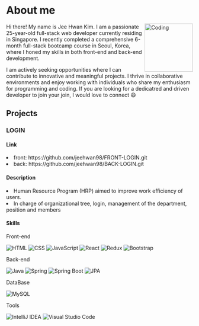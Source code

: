 <h1 align="left">About me</h1> <img align="right" alt="Coding" height="130" width="130" src="https://media2.giphy.com/media/qgQUggAC3Pfv687qPC/giphy.gif">



Hi there! My name is Jee Hwan Kim. I am a passionate 25-year-old full-stack web developer currently residing in Singapore. I recently completed a comprehensive 6-month full-stack bootcamp course in Seoul, Korea, where I honed my skills in both front-end and back-end development.

I am actively seeking opportunities where I can contribute to innovative and meaningful projects. I thrive in collaborative environments and enjoy working with individuals who share my enthusiasm for programming and coding. If you are looking for a dedicatred and driven developer to join your join, I would love to connect 😄

<h2>Projects</h2>

<h3>LOGIN</h3>
<h4>Link</h4>
<li>front: https://github.com/jeehwan98/FRONT-LOGIN.git</li>
<li>back: https://github.com/jeehwan98/BACK-LOGIN.git</li>
<h4>Description</h4>
<li>Human Resource Program (HRP) aimed to improve work efficiency of users.</li>
<li>In charge of organizational tree, login, management of the department, position and members</li>
 
<h4>Skills</h4>
Front-end

![HTML](https://img.shields.io/badge/HTML5-E34F26?style=for-the-badge&logo=html5&logoColor=white)
![CSS](https://img.shields.io/badge/CSS3-1572B6?style=for-the-badge&logo=css3&logoColor=white)
![JavaScript](https://img.shields.io/badge/JavaScript-F7DF1E?style=for-the-badge&logo=javascript&logoColor=black)
![React](https://img.shields.io/badge/React-61DAFB?style=for-the-badge&logo=react&logoColor=black)
![Redux](https://img.shields.io/badge/Redux-764ABC?style=for-the-badge&logo=redux&logoColor=white)
![Bootstrap](https://img.shields.io/badge/Bootstrap-563D7C?style=for-the-badge&logo=bootstrap&logoColor=white)

Back-end

![Java](https://img.shields.io/badge/Java-007396?style=for-the-badge&logo=java&logoColor=white)
![Spring](https://img.shields.io/badge/Spring-6DB33F?style=for-the-badge&logo=spring&logoColor=white)
![Spring Boot](https://img.shields.io/badge/Spring%20Boot-6DB33F?style=for-the-badge&logo=spring-boot&logoColor=white)
![JPA](https://img.shields.io/badge/JPA-6DB33F?style=for-the-badge)

DataBase

![MySQL](https://img.shields.io/badge/MySQL-4479A1?style=for-the-badge&logo=mysql&logoColor=white)

Tools

![IntelliJ IDEA](https://img.shields.io/badge/IntelliJ%20IDEA-000000.svg?&style=for-the-badge&logo=IntelliJ%20IDEA&logoColor=white)
![Visual Studio Code](https://img.shields.io/badge/Visual%20Studio%20Code-007ACC?style=for-the-badge&logo=visual-studio-code&logoColor=white)
